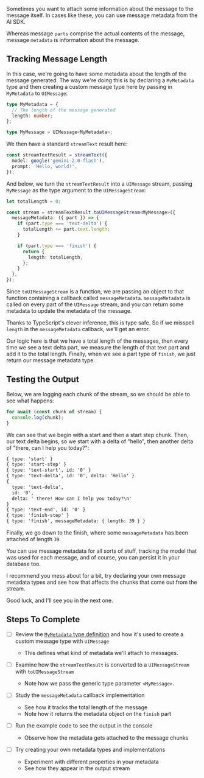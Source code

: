 Sometimes you want to attach some information about the message to the message itself. In cases like these, you can use message metadata from the AI SDK.

Whereas message `parts` comprise the actual contents of the message, message `metadata` is information about the message.

## Tracking Message Length

In this case, we're going to have some metadata about the length of the message generated. The way we're doing this is by declaring a `MyMetadata` type and then creating a custom message type here by passing in `MyMetadata` to `UIMessage`:

```ts
type MyMetadata = {
  // The length of the message generated
  length: number;
};

type MyMessage = UIMessage<MyMetadata>;
```

We then have a standard `streamText` result here:

```ts
const streamTextResult = streamText({
  model: google('gemini-2.0-flash'),
  prompt: 'Hello, world!',
});
```

And below, we turn the `streamTextResult` into a `UIMessage` stream, passing `MyMessage` as the type argument to the `UIMessageStream`:

```ts
let totalLength = 0;

const stream = streamTextResult.toUIMessageStream<MyMessage>({
  messageMetadata: ({ part }) => {
    if (part.type === 'text-delta') {
      totalLength += part.text.length;
    }

    if (part.type === 'finish') {
      return {
        length: totalLength,
      };
    }
  },
});
```

Since `toUIMessageStream` is a function, we are passing an object to that function containing a callback called `messageMetadata`. `messageMetadata` is called on every part of the `UIMessage` stream, and you can return some metadata to update the metadata of the message.

Thanks to TypeScript's clever inference, this is type safe. So if we misspell `length` in the `messageMetadata` callback, we'll get an error.

Our logic here is that we have a total length of the messages, then every time we see a text delta part, we measure the length of that text part and add it to the total length. Finally, when we see a part type of `finish`, we just return our message metadata type.

## Testing the Output

Below, we are logging each chunk of the stream, so we should be able to see what happens:

```ts
for await (const chunk of stream) {
  console.log(chunk);
}
```

We can see that we begin with a start and then a start step chunk. Then, our text delta begins, so we start with a delta of "hello", then another delta of "there, can I help you today?":

```txt
{ type: 'start' }
{ type: 'start-step' }
{ type: 'text-start', id: '0' }
{ type: 'text-delta', id: '0', delta: 'Hello' }
{
  type: 'text-delta',
  id: '0',
  delta: ' there! How can I help you today?\n'
}
{ type: 'text-end', id: '0' }
{ type: 'finish-step' }
{ type: 'finish', messageMetadata: { length: 39 } }
```

Finally, we go down to the finish, where some `messageMetadata` has been attached of length `39`.

You can use message metadata for all sorts of stuff, tracking the model that was used for each message, and of course, you can persist it in your database too.

I recommend you mess about for a bit, try declaring your own message metadata types and see how that affects the chunks that come out from the stream.

Good luck, and I'll see you in the next one.

## Steps To Complete

- [ ] Review the [`MyMetadata` type definition](./main.ts) and how it's used to create a custom message type with `UIMessage`
  - This defines what kind of metadata we'll attach to messages.

- [ ] Examine how the `streamTextResult` is converted to a `UIMessageStream` with `toUIMessageStream`
  - Note how we pass the generic type parameter `<MyMessage>`.

- [ ] Study the `messageMetadata` callback implementation
  - See how it tracks the total length of the message
  - Note how it returns the metadata object on the `finish` part

- [ ] Run the example code to see the output in the console
  - Observe how the metadata gets attached to the message chunks

- [ ] Try creating your own metadata types and implementations
  - Experiment with different properties in your metadata
  - See how they appear in the output stream
